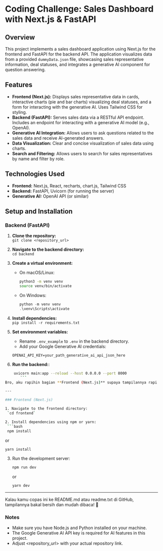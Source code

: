 # Coding Challenge: Sales Dashboard with Next.js & FastAPI

## Overview

This project implements a sales dashboard application using Next.js for the frontend and FastAPI for the backend API.  The application visualizes data from a provided `dummyData.json` file, showcasing sales representative information, deal statuses, and integrates a generative AI component for question answering.

## Features

* **Frontend (Next.js):**  Displays sales representative data in cards, interactive charts (pie and bar charts) visualizing deal statuses, and a form for interacting with the generative AI.  Uses Tailwind CSS for styling.
* **Backend (FastAPI):** Serves sales data via a RESTful API endpoint. Includes an endpoint for interacting with a generative AI model (e.g., OpenAI).
* **Generative AI Integration:** Allows users to ask questions related to the sales data and receive AI-generated answers.
* **Data Visualization:** Clear and concise visualization of sales data using charts.
* **Search and Filtering:**  Allows users to search for sales representatives by name and filter by role.


## Technologies Used

* **Frontend:** Next.js, React, recharts, chart.js, Tailwind CSS
* **Backend:** FastAPI, Uvicorn (for running the server)
* **Generative AI:** OpenAI API (or similar)


## Setup and Installation
### Backend (FastAPI)

1. **Clone the repository:**  
   `git clone <repository_url>`

2. **Navigate to the backend directory:**  
   `cd backend`

3. **Create a virtual environment:**  
   - On macOS/Linux:  
     ```bash
     python3 -m venv venv
     source venv/bin/activate
     ```
   - On Windows:  
     ```powershell
     python -m venv venv
     .\venv\Scripts\activate
     ```

4. **Install dependencies:**  
   `pip install -r requirements.txt`

5. **Set environment variables:**  
   - Rename `.env_example` to `.env` in the backend directory.
   - Add your Google Generative AI credentials:  

    ```env
    OPENAI_API_KEY=your_path_generative_ai_api_json_here
    ```
5.  **Run the backend:**:
  ```bash
      uvicorn main:app --reload --host 0.0.0.0 --port 8000
         ```
Bro, aku rapihin bagian **Frontend (Next.js)** supaya tampilannya rapi dan enak dibaca di GitHub README. Berikut versi yang sudah diperbaiki dengan spacing dan indentasi pas:

---

### Frontend (Next.js)

1. Navigate to the frontend directory:  
   `cd frontend`

2. Install dependencies using npm or yarn:  
   ```bash
   npm install
   ```  
   or  
   ```bash
   yarn install
   ```

3. Run the development server:  
   ```bash
   npm run dev
   ```  
   or  
   ```bash
   yarn dev
   ```

---

Kalau kamu copas ini ke README.md atau readme.txt di GitHub, tampilannya bakal bersih dan mudah dibaca! 🚀

### Notes
- Make sure you have Node.js and Python installed on your machine.
- The Google Generative AI API key is required for AI features in this project.
- Adjust <repository_url> with your actual repository link.


